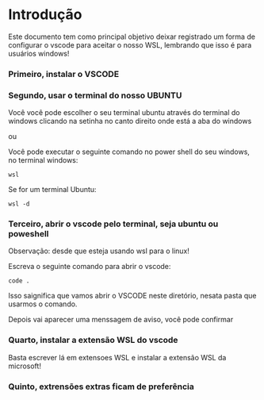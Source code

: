 # Introdução
Este documento tem como principal objetivo deixar registrado um forma de configurar o vscode para aceitar o nosso WSL, lembrando que isso é para usuários windows!

### Primeiro, instalar o VSCODE

### Segundo, usar o terminal do nosso UBUNTU 

Você você pode escolher o seu terminal ubuntu através do terminal do windows clicando na setinha no canto direito onde está a aba do windows 

ou 

Você pode executar o seguinte comando no power shell do seu windows, no terminal windows:

```power shell
wsl 
```

Se for um terminal Ubuntu:

```ubuntu
wsl -d
```

### Terceiro, abrir o vscode pelo terminal, seja ubuntu ou poweshell
Observação: desde que esteja usando wsl para o linux! 

Escreva o seguinte comando para abrir o vscode:

```ubuntu
code .
```

Isso saignifica que vamos abrir o VSCODE neste diretório, nesata pasta que usarmos o comando.

Depois vai aparecer uma menssagem de aviso, você pode confirmar

### Quarto, instalar a extensão WSL do vscode

Basta escrever lá em extensoes WSL e instalar a extensão WSL da microsoft!

### Quinto, extrensões extras ficam de preferência
